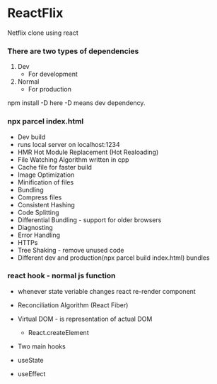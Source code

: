 # ReactFlix
Netflix clone using react


### There are two types of dependencies
1. Dev
    - For development
2. Normal
    - For production

npm install -D
here -D means dev dependency.


### npx parcel index.html
- Dev build
- runs local server on localhost:1234
- HMR Hot Module Replacement (Hot Realoading)
- File Watching Algorithm written in cpp
- Cache file for faster build
- Image Optimization
- Minification of files
- Bundling
- Compress files
- Consistent Hashing
- Code Splitting
- Differential Bundling - support for older browsers
- Diagnosting 
- Error Handling
- HTTPs
- Tree Shaking - remove unused code
- Different dev and production(npx parcel build index.html) bundles



### react hook - normal js function
- whenever state veriable changes react re-render component
- Reconciliation Algorithm (React Fiber)
- Virtual DOM - is representation of actual DOM
    - React.createElement

- Two main hooks 
- useState
- useEffect
